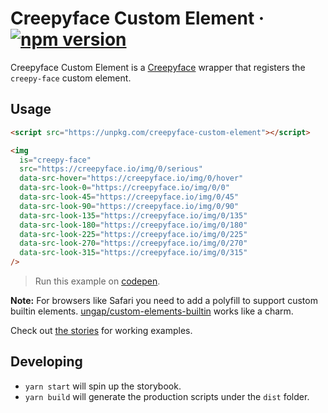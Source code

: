 # Creepyface Custom Element &middot; [![npm version](https://img.shields.io/npm/v/creepyface-custom-element.svg?style=flat)](https://www.npmjs.com/package/creepyface-custom-element)

Creepyface Custom Element is a [Creepyface](https://github.com/4lejandrito/creepyface) wrapper that registers the `creepy-face` custom element.

## Usage

```html
<script src="https://unpkg.com/creepyface-custom-element"></script>

<img
  is="creepy-face"
  src="https://creepyface.io/img/0/serious"
  data-src-hover="https://creepyface.io/img/0/hover"
  data-src-look-0="https://creepyface.io/img/0/0"
  data-src-look-45="https://creepyface.io/img/0/45"
  data-src-look-90="https://creepyface.io/img/0/90"
  data-src-look-135="https://creepyface.io/img/0/135"
  data-src-look-180="https://creepyface.io/img/0/180"
  data-src-look-225="https://creepyface.io/img/0/225"
  data-src-look-270="https://creepyface.io/img/0/270"
  data-src-look-315="https://creepyface.io/img/0/315"
/>
```

> Run this example on [codepen](https://codepen.io/4lejandrito/pen/QWbGabY).

**Note:** For browsers like Safari you need to add a polyfill to support custom builtin elements. [ungap/custom-elements-builtin](https://github.com/ungap/custom-elements-builtin) works like a charm.

Check out [the stories](src/stories.tsx) for working examples.

## Developing

- `yarn start` will spin up the storybook.
- `yarn build` will generate the production scripts under the `dist` folder.
